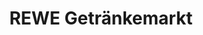 ---
title: "REWE Getränkemarkt"
url: /wiesbaden/rewe-getraenkemarkt-moritzstrasse/
shop: Getränke
---